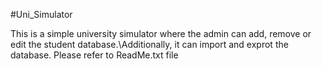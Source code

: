 #Uni_Simulator

This is a simple university simulator where the admin can add, remove or edit the student database.\Additionally, it can import and exprot the database.
Please refer to ReadMe.txt file

